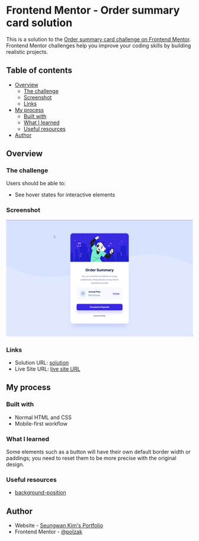 # Frontend Mentor - Order summary card solution

This is a solution to the [Order summary card challenge on Frontend Mentor](https://www.frontendmentor.io/challenges/order-summary-component-QlPmajDUj). Frontend Mentor challenges help you improve your coding skills by building realistic projects. 

## Table of contents

- [Overview](#overview)
  - [The challenge](#the-challenge)
  - [Screenshot](#screenshot)
  - [Links](#links)
- [My process](#my-process)
  - [Built with](#built-with)
  - [What I learned](#what-i-learned)
  - [Useful resources](#useful-resources)
- [Author](#author)

## Overview

### The challenge

Users should be able to:

- See hover states for interactive elements

### Screenshot

![](./images/screenshot.jpg)

### Links

- Solution URL: [solution]()
- Live Site URL: [live site URL](http://polzak.github.io/portfolio/fem/05-order-summary/index.html)

## My process

### Built with

- Normal HTML and CSS
- Mobile-first workflow

### What I learned

Some elements such as a button will have their own default border width or paddings; you need to reset them to be more precise with the original design.

### Useful resources

- [background-position](https://developer.mozilla.org/en-US/docs/Web/CSS/background-position)

## Author

- Website - [Seungwan Kim's Portfolio](https://polzak.github.io)
- Frontend Mentor - [@polzak](https://www.frontendmentor.io/profile/polzak)
